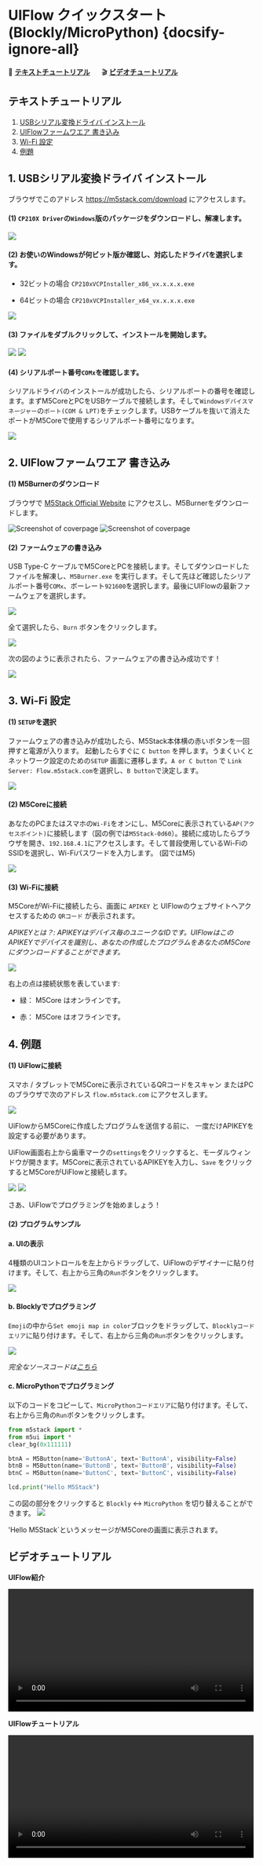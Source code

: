 # UIFlow クイックスタート(Blockly/MicroPython) {docsify-ignore-all}

:memo: **[テキストチュートリアル](#テキストチュートリアル)**&nbsp;&nbsp;&nbsp;&nbsp;&nbsp;&nbsp;:clapper: **[ビデオチュートリアル](#ビデオチュートリアル)**

## テキストチュートリアル

1. [USBシリアル変換ドライバ インストール](#_1-USBシリアル変換ドライバ-インストール)
2. [UIFlowファームワエア 書き込み](#_2-uiflowファームウェア-書き込み)
3. [Wi-Fi 設定](#_3-Wi-Fi-設定)
4. [例題](#_4-例題)

## 1. USBシリアル変換ドライバ インストール

ブラウザでこのアドレス https://m5stack.com/download にアクセスします。

#### (1) `CP210X Driver`の`Windows`版のパッケージをダウンロードし、解凍します。

<img src="assets/img/getting_started_pics/m5stack_core/get_started_with_arduino_m5core/windows/download_usb_driver_win_01.png">

#### (2) お使いのWindowsが何ビット版か確認し、対応したドライバを選択します。

* 32ビットの場合 `CP210xVCPInstaller_x86_vx.x.x.x.exe`

* 64ビットの場合 `CP210xVCPInstaller_x64_vx.x.x.x.exe`

<img src="assets/img/getting_started_pics/establish_serial_connection/windows_install_usb_driver01.png">

#### (3) ファイルをダブルクリックして、インストールを開始します。

<img src="assets/img/getting_started_pics/establish_serial_connection/windows_install_usb_driver02.png">

<img src="assets/img/getting_started_pics/establish_serial_connection/windows_install_usb_driver03.png">

#### (4) シリアルポート番号`COMx`を確認します。

シリアルドライバのインストールが成功したら、シリアルポートの番号を確認します。まずM5CoreとPCをUSBケーブルで接続します。そして`Windowsデバイスマネージャー`の`ポート(COM & LPT)`をチェックします。USBケーブルを抜いて消えたポートがM5Coreで使用するシリアルポート番号になります。

<img src="assets/img/getting_started_pics/m5stack_core/get_started_with_arduino_m5core/windows/check_serial_port_01.png">

## 2. UIFlowファームワエア 書き込み

#### (1) M5Burnerのダウンロード

ブラウザで [M5Stack Official Website](http://www.m5stack.com/download) にアクセスし、M5Burnerをダウンロードします。

<img src="assets/img/getting_started_pics/how_to_burn_firmware/download_M5Burner.png" alt="Screenshot of coverpage" title="Cover page">

<img src="assets/img/getting_started_pics/how_to_burn_firmware/download_M5Burner_02.png" alt="Screenshot of coverpage" title="Cover page">

#### (2) ファームウェアの書き込み

USB Type-C ケーブルでM5CoreとPCを接続します。そしてダウンロードしたファイルを解凍し、`M5Burner.exe` を実行します。そして先ほど確認したシリアルポート番号`COMx`、ボーレート`921600`を選択します。最後にUIFlowの最新ファームウェアを選択します。

<img src="assets/img/getting_started_pics/how_to_burn_firmware/burn_firmware_02.png">

全て選択したら、`Burn` ボタンをクリックします。

<img src="assets/img/getting_started_pics/how_to_burn_firmware/burn_firmware_06_02.png">

次の図のように表示されたら、ファームウェアの書き込み成功です！

<img src="assets/img/getting_started_pics/how_to_burn_firmware/burn_firmware_05.png">

## 3. Wi-Fi 設定

#### (1) `SETUP`を選択

ファームウェアの書き込みが成功したら、M5Stack本体横の赤いボタンを一回押すと電源が入ります。 起動したらすぐに `C button` を押します。うまくいくとネットワーク設定のための`SETUP` 画面に遷移します。`A or C button` で `Link Server: Flow.m5stack.com`を選択し、`B button`で決定します。

<img src="assets/img/getting_started_pics/m5stack_core/get_started_with_uiflow/core_home_page_04.png">

#### (2) M5Coreに接続

あなたのPCまたはスマホの`Wi-Fi`をオンにし、M5Coreに表示されている`AP(アクセスポイント)`に接続します（図の例では`M5Stack-0d60`）。接続に成功したらブラウザを開き、`192.168.4.1`にアクセスします。そして普段使用しているWi-FiのSSIDを選択し、Wi-Fiパスワードを入力します。 (図ではM5)

<img src="assets/img/getting_started_pics/m5stack_core/get_started_with_uiflow/core_home_page_05.png">

#### (3) Wi-Fiに接続

M5CoreがWi-Fiに接続したら、画面に `APIKEY` と UIFlowのウェブサイトへアクセスするための `QRコード` が表示されます。

*APIKEYとは？: APIKEYはデバイス毎のユニークなIDです。UIFlowはこのAPIKEYでデバイスを識別し、あなたの作成したプログラムをあなたのM5Coreにダウンロードすることができます。*

<img src="assets/img/getting_started_pics/m5stack_core/get_started_with_uiflow/core_home_page_06.png">

右上の点は接続状態を表しています:

* 緑： M5Core はオンラインです。

* 赤： M5Core はオフラインです。

## 4. 例題

#### (1) UiFlowに接続

スマホ / タブレットでM5Coreに表示されているQRコードをスキャン またはPCのブラウザで次のアドレス `flow.m5stack.com` にアクセスします。

<img src="assets/img/getting_started_pics/m5stack_core/get_started_with_uiflow/webide.png">

UiFlowからM5Coreに作成したプログラムを送信する前に、 一度だけAPIKEYを設定する必要があります。

UiFlow画面右上から歯車マークの`settings`をクリックすると、モーダルウィンドウが開きます。M5Coreに表示されているAPIKEYを入力し、`Save` をクリックするとM5CoreがUiFlowと接続します。

<img src="assets/img/getting_started_pics/m5stack_core/get_started_with_uiflow/click_for_apikey.png">

<img src="assets/img/getting_started_pics/m5stack_core/get_started_with_uiflow/input_apikey.png">

さあ、UiFlowでプログラミングを始めましょう！

#### (2) プログラムサンプル

#### a. UIの表示

4種類のUIコントロールを左上からドラッグして、UiFlowのデザイナーに貼り付けます。そして、右上から三角の`Run`ボタンをクリックします。

<img src="assets/img/getting_started_pics/m5stack_core/get_started_with_uiflow/draw_ui.gif">

#### b. Blocklyでプログラミング

`Emoji`の中から`Set emoji map in color`ブロックをドラッグして、`Blocklyコードエリア`に貼り付けます。そして、右上から三角の`Run`ボタンをクリックします。

<img src="assets/img/getting_started_pics/m5stack_core/get_started_with_uiflow/draw_heart.gif">

*完全なソースコードは[こちら](https://github.com/m5stack/M5-ProductExampleCodes/blob/master/Core/M5_draw_heart.m5f)*

#### c. MicroPythonでプログラミング

以下のコードをコピーして、`MicroPythonコードエリア`に貼り付けます。そして、右上から三角の`Run`ボタンをクリックします。

```Python
from m5stack import *
from m5ui import *
clear_bg(0x111111)

btnA = M5Button(name='ButtonA', text='ButtonA', visibility=False)
btnB = M5Button(name='ButtonB', text='ButtonB', visibility=False)
btnC = M5Button(name='ButtonC', text='ButtonC', visibility=False)

lcd.print("Hello M5Stack")
```

この図の部分をクリックすると `Blockly` <-> `MicroPython` を切り替えることができます。
<img src="assets/img/getting_started_pics/m5stack_core/get_started_with_uiflow/program_with_micropython.png">

'Hello M5Stack`というメッセージがM5Coreの画面に表示されます。

## ビデオチュートリアル

**UIFlow紹介**

<video width="500" controls>
    <source src="https://m5stack.oss-cn-shenzhen.aliyuncs.com/video/LukeVideo/UI%20Flow%20Overview.mp4" type="video/mp4">
</video>

**UIFlowチュートリアル**

<video width="500" controls>
    <source src="https://m5stack.oss-cn-shenzhen.aliyuncs.com/video/%E6%95%99%E7%A8%8B/UIFlow%20Tutorials/A3%20-%20UIflow%E7%AE%80%E4%BB%8B.mp4" type="video/mp4">
</video>
